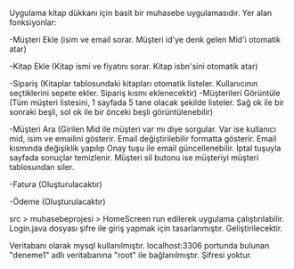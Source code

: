 Uygulama kitap dükkanı için basit bir muhasebe uygulamasıdır. Yer alan fonksiyonlar:

-Müşteri Ekle (isim ve email sorar. Müşteri id'ye denk gelen Mid'i otomatik atar)

-Kitap Ekle (Kitap ismi ve fiyatını sorar. Kitap isbn'sini otomatik atar)

-Sipariş (Kitaplar tablosundaki kitapları otomatik listeler. Kullanıcının seçtiklerini sepete ekler. Sipariş kısmı eklenecektir)
-Müşterileri Görüntüle (Tüm müşteri listesini, 1 sayfada 5 tane olacak şekilde listeler. Sağ ok ile bir sonraki beşli, sol ok ile bir önceki beşli görüntülenebilir)

-Müşteri Ara (Girilen Mid ile müşteri var mı diye sorgular. Var ise kullanıcı mid, isim ve emailini gösterir. Email değiştirilebilir formatta gösterir. Email kısmında değişiklik yapılıp Onay tuşu ile email güncellenebilir. İptal tuşuyla sayfada sonuçlar temizlenir. Müşteri sil butonu ise müşteriyi müşteri tablosundan siler.

-Fatura (Oluşturulacaktır)

-Ödeme (Oluşturulacaktır)

src > muhasebeprojesi > HomeScreen run edilerek uygulama çalıştırılabilir.
Login.java dosyası şifre ile giriş yapmak için tasarlanmıştır. Geliştirilecektir.

Veritabanı olarak mysql kullanılmıştır. localhost:3306 portunda bulunan "deneme1" adlı veritabanına "root" ile bağlanılmıştır. Şifresi yoktur. 
